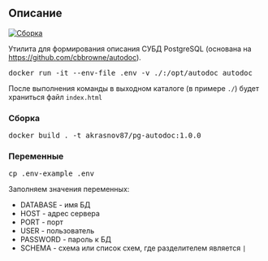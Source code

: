 ## Описание

[![Сборка](https://img.shields.io/badge/dynamic/json?url=https%3A%2F%2Fgithub.com%2Fakrasnov87%pg-autodoc%2Fraw%2Fmaster%2Fversion.json&query=%24.version&label=docker%20pull%20akrasnov87/pg-autodoc%3A)](https://hub.docker.com/repository/docker/akrasnov87/pg-autodoc/tags)

Утилита для формирования описания СУБД PostgreSQL (основана на https://github.com/cbbrowne/autodoc).

<pre>
docker run -it --env-file .env -v ./:/opt/autodoc autodoc
</pre>

После выполнения команды в выходном каталоге (в примере `./`) будет храниться файл `index.html`

### Сборка

<pre>
docker build . -t akrasnov87/pg-autodoc:1.0.0
</pre>

### Переменные

<pre>
cp .env-example .env
</pre>

Заполняем значения переменных:

* DATABASE - имя БД
* HOST - адрес сервера
* PORT - порт
* USER - пользователь
* PASSWORD - пароль к БД
* SCHEMA - схема или список схем, где разделителем является `|`